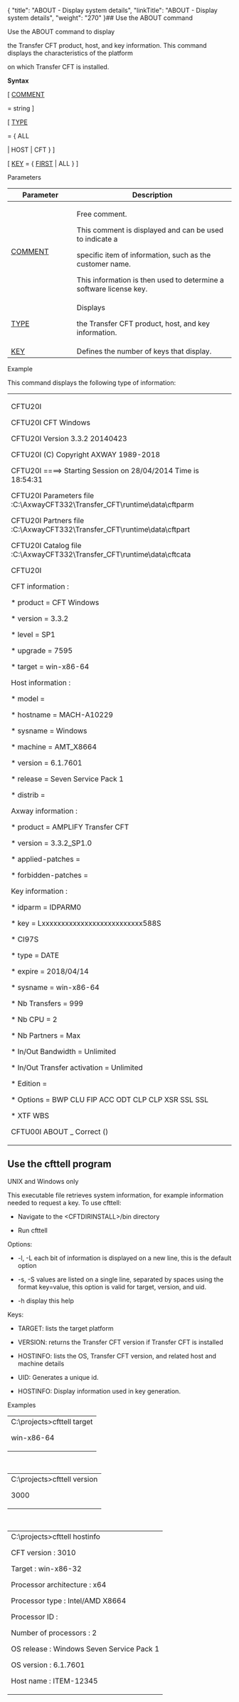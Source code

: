 {
    "title": "ABOUT - Display system details",
    "linkTitle": "ABOUT - Display system details",
    "weight": "270"
}## Use the ABOUT command

Use the ABOUT command to display
the Transfer CFT product, host, and key information. This command displays the characteristics of the platform
on which Transfer CFT is installed.

**Syntax**

\[ [COMMENT](../../../c_intro_userinterfaces/command_summary/parameter_intro/comment)
= string \]

\[ [TYPE](../../../c_intro_userinterfaces/command_summary/parameter_intro/type)
= { ALL
| HOST | CFT } \]

\[ [KEY](../../../c_intro_userinterfaces/command_summary/parameter_intro/key) = { <u>FIRST</u> | ALL } \]

Parameters

<table data-cellspacing="0">
<thead>
<tr class="header">
<th>Parameter</th>
<th>Description</th>
</tr>
</thead>
<tbody>
<tr class="odd" data-valign="top">
<td width="29.338%"><p><a href="../../../c_intro_userinterfaces/command_summary/parameter_intro/comment">COMMENT</a></p></td>
<td width="70.662%"><p>Free comment.</p>
<p>This comment is displayed and can be used to indicate a
specific item of information, such as the customer name.</p>
<p>This information is then used to determine a software license key.</p></td>
</tr>
<tr class="even" data-valign="top">
<td width="29.338%"><a href="../../../c_intro_userinterfaces/command_summary/parameter_intro/type">TYPE</a></td>
<td width="70.662%">Displays
the Transfer CFT product, host, and key information.</td>
</tr>
<tr class="odd" data-valign="top">
<td width="29.338%"><a href="../../../c_intro_userinterfaces/command_summary/parameter_intro/key">KEY</a></td>
<td width="70.662%">Defines the number of keys that display.</td>
</tr>
</tbody>
</table>

Example

This command displays the following type of information:

<table data-cellspacing="0">
<tbody>
<tr class="odd">
<td><p>CFTU20I</p>
<p>CFTU20I CFT Windows</p>
<p>CFTU20I Version 3.3.2 20140423</p>
<p>CFTU20I (C) Copyright AXWAY 1989-2018</p>
<p>CFTU20I ====&gt; Starting Session on 28/04/2014 Time is 18:54:31</p>
<p>CFTU20I Parameters file :C:\AxwayCFT332\Transfer_CFT\runtime\data\cftparm</p>
<p>CFTU20I Partners file :C:\AxwayCFT332\Transfer_CFT\runtime\data\cftpart</p>
<p>CFTU20I Catalog file :C:\AxwayCFT332\Transfer_CFT\runtime\data\cftcata</p>
<p>CFTU20I</p>
<p>CFT information :</p>
<p>* product = CFT Windows</p>
<p>* version = 3.3.2</p>
<p>* level = SP1</p>
<p>* upgrade = 7595</p>
<p>* target = win-x86-64</p>
<p>Host information :</p>
<p>* model =</p>
<p>* hostname = MACH-A10229</p>
<p>* sysname = Windows</p>
<p>* machine = AMT_X8664</p>
<p>* version = 6.1.7601</p>
<p>* release = Seven Service Pack 1</p>
<p>* distrib =</p>
<p>Axway information :</p>
<p>* product = <span>AMPLIFY</span> Transfer CFT</p>
<p>* version = 3.3.2_SP1.0</p>
<p>* applied-patches =</p>
<p>* forbidden-patches =</p>
<p>Key information :</p>
<p>* idparm = IDPARM0</p>
<p>* key = Lxxxxxxxxxxxxxxxxxxxxxxxxxx588S</p>
<p>* CI97S</p>
<p>* type = DATE</p>
<p>* expire = 2018/04/14</p>
<p>* sysname = win-x86-64</p>
<p>* Nb Transfers = 999</p>
<p>* Nb CPU = 2</p>
<p>* Nb Partners = Max</p>
<p>* In/Out Bandwidth = Unlimited</p>
<p>* In/Out Transfer activation = Unlimited</p>
<p>* Edition =</p>
<p>* Options = BWP CLU FIP ACC ODT CLP CLP XSR SSL SSL</p>
<p>* XTF WBS</p>
<p>CFTU00I ABOUT _ Correct ()</p></td>
</tr>
</tbody>
</table>

## <span id="CFTTELL"></span>Use the cfttell program

UNIX and Windows only

This executable file retrieves system information, for example information needed to request a key. To use cfttell:

-   Navigate to the &lt;CFTDIRINSTALL>/bin directory
-   Run cfttell

Options:

-   -l, -L each bit of information is displayed on a new line, this is the default option
-   -s, -S values are listed on a single line, separated by spaces using the format key=value, this option is valid for target, version, and uid.
-   -h display this help

Keys:

-   TARGET: lists the target platform
-   VERSION: returns the Transfer CFT version if Transfer CFT is installed
-   HOSTINFO: lists the OS, Transfer CFT version, and related host and machine details
-   UID: Generates a unique id.
-   HOSTINFO: Display information used in key generation.

Examples

<table data-cellspacing="0">
<tbody>
<tr class="odd">
<td>C:\projects&gt;<span>cfttell target</span><br />
win-x86-64</td>
</tr>
</tbody>
</table>

 

<table data-cellspacing="0">
<tbody>
<tr class="odd">
<td>C:\projects&gt;<span>cfttell version</span><br />
3000</td>
</tr>
</tbody>
</table>

 

<table data-cellspacing="0">
<tbody>
<tr class="odd">
<td>C:\projects&gt;<span>cfttell hostinfo</span><br />
CFT version : 3010<br />
Target : win-x86-32<br />
Processor architecture : x64<br />
Processor type : Intel/AMD X8664<br />
Processor ID :<br />
Number of processors : 2<br />
OS release : Windows Seven Service Pack 1<br />
OS version : 6.1.7601<br />
Host name : ITEM-12345</td>
</tr>
</tbody>
</table>
